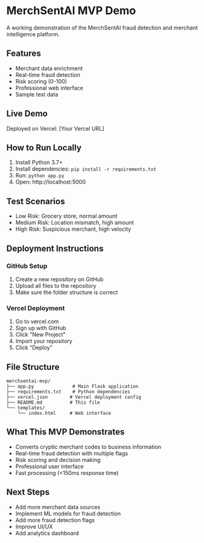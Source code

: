 # MerchSentAI MVP Demo

A working demonstration of the MerchSentAI fraud detection and merchant intelligence platform.

## Features
- Merchant data enrichment
- Real-time fraud detection
- Risk scoring (0-100)
- Professional web interface
- Sample test data

## Live Demo
Deployed on Vercel: [Your Vercel URL]

## How to Run Locally
1. Install Python 3.7+
2. Install dependencies: `pip install -r requirements.txt`
3. Run: `python app.py`
4. Open: http://localhost:5000

## Test Scenarios
- Low Risk: Grocery store, normal amount
- Medium Risk: Location mismatch, high amount
- High Risk: Suspicious merchant, high velocity

## Deployment Instructions

### GitHub Setup
1. Create a new repository on GitHub
2. Upload all files to the repository
3. Make sure the folder structure is correct

### Vercel Deployment
1. Go to vercel.com
2. Sign up with GitHub
3. Click "New Project"
4. Import your repository
5. Click "Deploy"

## File Structure
```
merchsentai-mvp/
├── app.py              # Main Flask application
├── requirements.txt    # Python dependencies
├── vercel.json        # Vercel deployment config
├── README.md          # This file
└── templates/
    └── index.html     # Web interface
```

## What This MVP Demonstrates
- Converts cryptic merchant codes to business information
- Real-time fraud detection with multiple flags
- Risk scoring and decision making
- Professional user interface
- Fast processing (<150ms response time)

## Next Steps
- Add more merchant data sources
- Implement ML models for fraud detection
- Add more fraud detection flags
- Improve UI/UX
- Add analytics dashboard


